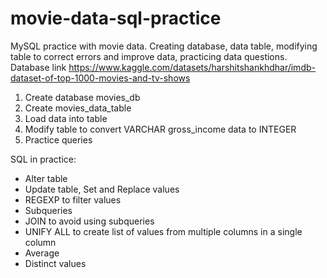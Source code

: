 # movie-data-sql-practice
MySQL practice with movie data. Creating database, data table, modifying table to correct errors and improve data, practicing data questions.
Database link https://www.kaggle.com/datasets/harshitshankhdhar/imdb-dataset-of-top-1000-movies-and-tv-shows

1) Create database movies_db
2) Create movies_data_table
3) Load data into table
4) Modify table to convert VARCHAR gross_income data to INTEGER
5) Practice queries

SQL in practice:
- Alter table
- Update table, Set and Replace values
- REGEXP to filter values
- Subqueries
- JOIN to avoid using subqueries
- UNIFY ALL to create list of values from multiple columns in a single column
- Average
- Distinct values

